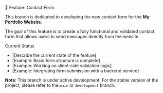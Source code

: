 🚀 Feature: Contact Form

This branch is dedicated to developing the new contact form for the **My Portfolio Website**.

The goal of this feature is to create a fully functional and validated contact form that allows users to send messages directly from the website.

 Current Status

-   [Describe the current state of the feature]
-   [Example: Basic form structure is complete]
-   [Example: Working on client-side validation logic]
-   [Example: Integrating form submission with a backend service]


**Note:** This branch is under active development. For the stable version of the project, please refer to the `main` or `development` branch.
